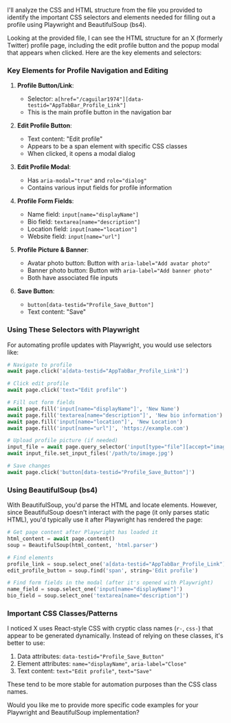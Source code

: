 I'll analyze the CSS and HTML structure from the file you provided to identify the important CSS selectors and elements needed for filling out a profile using Playwright and BeautifulSoup (bs4).

Looking at the provided file, I can see the HTML structure for an X (formerly Twitter) profile page, including the edit profile button and the popup modal that appears when clicked. Here are the key elements and selectors:

### Key Elements for Profile Navigation and Editing

1. **Profile Button/Link**:
   - Selector: `a[href="/caguilar1974"][data-testid="AppTabBar_Profile_Link"]`
   - This is the main profile button in the navigation bar

2. **Edit Profile Button**:
   - Text content: "Edit profile"
   - Appears to be a span element with specific CSS classes
   - When clicked, it opens a modal dialog

3. **Edit Profile Modal**:
   - Has `aria-modal="true"` and `role="dialog"`
   - Contains various input fields for profile information

4. **Profile Form Fields**:
   - Name field: `input[name="displayName"]`
   - Bio field: `textarea[name="description"]`
   - Location field: `input[name="location"]`
   - Website field: `input[name="url"]`

5. **Profile Picture & Banner**:
   - Avatar photo button: Button with `aria-label="Add avatar photo"`
   - Banner photo button: Button with `aria-label="Add banner photo"`
   - Both have associated file inputs

6. **Save Button**:
   - `button[data-testid="Profile_Save_Button"]`
   - Text content: "Save"

### Using These Selectors with Playwright

For automating profile updates with Playwright, you would use selectors like:

```python
# Navigate to profile
await page.click('a[data-testid="AppTabBar_Profile_Link"]')

# Click edit profile
await page.click('text="Edit profile"')

# Fill out form fields
await page.fill('input[name="displayName"]', 'New Name')
await page.fill('textarea[name="description"]', 'New bio information')
await page.fill('input[name="location"]', 'New Location')
await page.fill('input[name="url"]', 'https://example.com')

# Upload profile picture (if needed)
input_file = await page.query_selector('input[type="file"][accept="image/jpeg,image/png,image/webp"]')
await input_file.set_input_files('/path/to/image.jpg')

# Save changes
await page.click('button[data-testid="Profile_Save_Button"]')
```

### Using BeautifulSoup (bs4)

With BeautifulSoup, you'd parse the HTML and locate elements. However, since BeautifulSoup doesn't interact with the page (it only parses static HTML), you'd typically use it after Playwright has rendered the page:

```python
# Get page content after Playwright has loaded it
html_content = await page.content()
soup = BeautifulSoup(html_content, 'html.parser')

# Find elements
profile_link = soup.select_one('a[data-testid="AppTabBar_Profile_Link"]')
edit_profile_button = soup.find('span', string='Edit profile')

# Find form fields in the modal (after it's opened with Playwright)
name_field = soup.select_one('input[name="displayName"]')
bio_field = soup.select_one('textarea[name="description"]')
```

### Important CSS Classes/Patterns

I noticed X uses React-style CSS with cryptic class names (`r-`, `css-`) that appear to be generated dynamically. Instead of relying on these classes, it's better to use:

1. Data attributes: `data-testid="Profile_Save_Button"`
2. Element attributes: `name="displayName"`, `aria-label="Close"`
3. Text content: `text="Edit profile"`, `text="Save"`

These tend to be more stable for automation purposes than the CSS class names.

Would you like me to provide more specific code examples for your Playwright and BeautifulSoup implementation?